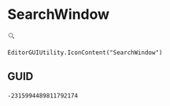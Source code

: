 # SearchWindow
![](/img/SearchWindow.png)

``` CSharp
EditorGUIUtility.IconContent("SearchWindow")
```
## GUID
```
-2315994489811792174
```
